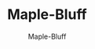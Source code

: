 ---
designer: Endless Knot
description: "Collection%3A%20Omni%20Collection%0AColor%3A%20Sand%0AMaterial%3A%20100%25%20WoolPile%3A%201/8%22Width%3A%2013%272%22%2C%2016%274%22Style%3A%20Flatweave%2C%20GeometricPattern%20Repeat%3A%206%22%20W%20x%201%22%20L"
image_primary: img/MAP-29-600x847.jpg
image_secondary: ../../../images/blank.png
manufacturer: Endless Knot
href: https://endlessknotrugs.com/product/maple-bluff-sand/
subtitle: Maple-Bluff
tags: 
  - endless_knot
  - on-demand-rugs
title: Maple-Bluff
image_thumb: img/MAP-29-300x300.jpg
category: on-demand-rugs
slug: /manufacturers/endless-knot/on-demand-rugs/endless-knot-maple-bluff
---